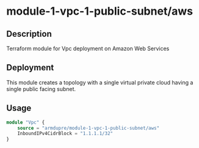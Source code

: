 # module-1-vpc-1-public-subnet/aws

## Description
Terraform module for Vpc deployment on Amazon Web Services

## Deployment
This module creates a topology with a single virtual private cloud having a single public facing subnet.

## Usage
```tf
module "Vpc" {
	source = "armdupre/module-1-vpc-1-public-subnet/aws"
	InboundIPv4CidrBlock = "1.1.1.1/32"
}
```